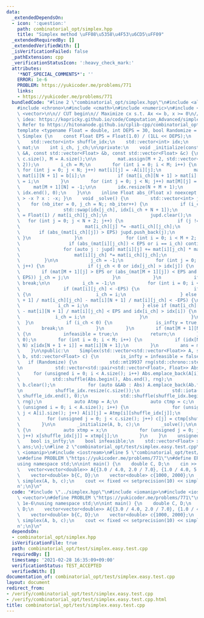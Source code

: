 ```yaml
---
data:
  _extendedDependsOn:
  - icon: ':question:'
    path: combinatorial_opt/simplex.hpp
    title: "Simplex method \uFF08\u5358\u4F53\u6CD5\uFF09"
  _extendedRequiredBy: []
  _extendedVerifiedWith: []
  _isVerificationFailed: false
  _pathExtension: cpp
  _verificationStatusIcon: ':heavy_check_mark:'
  attributes:
    '*NOT_SPECIAL_COMMENTS*': ''
    ERROR: 1e-6
    PROBLEM: https://yukicoder.me/problems/771
    links:
    - https://yukicoder.me/problems/771
  bundledCode: "#line 2 \"combinatorial_opt/simplex.hpp\"\n#include <algorithm>\n\
    #include <chrono>\n#include <cmath>\n#include <numeric>\n#include <random>\n#include\
    \ <vector>\n\n// CUT begin\n// Maximize cx s.t. Ax <= b, x >= 0\n// Implementation\
    \ idea: https://kopricky.github.io/code/Computation_Advanced/simplex.html\n//\
    \ Refer to https://hitonanode.github.io/cplib-cpp/combinatorial_opt/simplex.hpp\n\
    template <typename Float = double, int DEPS = 30, bool Randomize = true> struct\
    \ Simplex {\n    const Float EPS = Float(1.0) / (1LL << DEPS);\n    int N, M;\n\
    \    std::vector<int> shuffle_idx;\n    std::vector<int> idx;\n    std::vector<std::vector<Float>>\
    \ mat;\n    int i_ch, j_ch;\n\nprivate:\n    void _initialize(const std::vector<std::vector<Float>>\
    \ &A, const std::vector<Float> &b, const std::vector<Float> &c) {\n        N =\
    \ c.size(), M = A.size();\n\n        mat.assign(M + 2, std::vector<Float>(N +\
    \ 2));\n        i_ch = M;\n        for (int i = 0; i < M; i++) {\n           \
    \ for (int j = 0; j < N; j++) mat[i][j] = -A[i][j];\n            mat[i][N] = 1,\
    \ mat[i][N + 1] = b[i];\n            if (mat[i_ch][N + 1] > mat[i][N + 1]) i_ch\
    \ = i;\n        }\n        for (int j = 0; j < N; j++) mat[M][j] = c[j];\n   \
    \     mat[M + 1][N] = -1;\n\n        idx.resize(N + M + 1);\n        std::iota(idx.begin(),\
    \ idx.end(), 0);\n    }\n\n    inline Float abs_(Float x) noexcept { return x\
    \ > -x ? x : -x; }\n    void _solve() {\n        std::vector<int> jupd;\n    \
    \    for (nb_iter = 0, j_ch = N;; nb_iter++) {\n            if (i_ch < M) {\n\
    \                std::swap(idx[j_ch], idx[i_ch + N + 1]);\n                mat[i_ch][j_ch]\
    \ = Float(1) / mat[i_ch][j_ch];\n                jupd.clear();\n             \
    \   for (int j = 0; j < N + 2; j++) {\n                    if (j != j_ch) {\n\
    \                        mat[i_ch][j] *= -mat[i_ch][j_ch];\n                 \
    \       if (abs_(mat[i_ch][j]) > EPS) jupd.push_back(j);\n                   \
    \ }\n                }\n                for (int i = 0; i < M + 2; i++) {\n  \
    \                  if (abs_(mat[i][j_ch]) < EPS or i == i_ch) continue;\n    \
    \                for (auto j : jupd) mat[i][j] += mat[i][j_ch] * mat[i_ch][j];\n\
    \                    mat[i][j_ch] *= mat[i_ch][j_ch];\n                }\n   \
    \         }\n\n            j_ch = -1;\n            for (int j = 0; j < N + 1;\
    \ j++) {\n                if (j_ch < 0 or idx[j_ch] > idx[j]) {\n            \
    \        if (mat[M + 1][j] > EPS or (abs_(mat[M + 1][j]) < EPS and mat[M][j] >\
    \ EPS)) j_ch = j;\n                }\n            }\n            if (j_ch < 0)\
    \ break;\n\n            i_ch = -1;\n            for (int i = 0; i < M; i++) {\n\
    \                if (mat[i][j_ch] < -EPS) {\n                    if (i_ch < 0)\
    \ {\n                        i_ch = i;\n                    } else if (mat[i_ch][N\
    \ + 1] / mat[i_ch][j_ch] - mat[i][N + 1] / mat[i][j_ch] < -EPS) {\n          \
    \              i_ch = i;\n                    } else if (mat[i_ch][N + 1] / mat[i_ch][j_ch]\
    \ - mat[i][N + 1] / mat[i][j_ch] < EPS and idx[i_ch] > idx[i]) {\n           \
    \             i_ch = i;\n                    }\n                }\n          \
    \  }\n            if (i_ch < 0) {\n                is_infty = true;\n        \
    \        break;\n            }\n        }\n        if (mat[M + 1][N + 1] < -EPS)\
    \ {\n            infeasible = true;\n            return;\n        }\n        x.assign(N,\
    \ 0);\n        for (int i = 0; i < M; i++) {\n            if (idx[N + 1 + i] <\
    \ N) x[idx[N + 1 + i]] = mat[i][N + 1];\n        }\n        ans = mat[M][N + 1];\n\
    \    }\n\npublic:\n    Simplex(std::vector<std::vector<Float>> A, std::vector<Float>\
    \ b, std::vector<Float> c) {\n        is_infty = infeasible = false;\n\n     \
    \   if (Randomize) {\n            std::mt19937 rng(std::chrono::steady_clock::now().time_since_epoch().count());\n\
    \n            std::vector<std::pair<std::vector<Float>, Float>> Abs;\n       \
    \     for (unsigned i = 0; i < A.size(); i++) Abs.emplace_back(A[i], b[i]);\n\
    \            std::shuffle(Abs.begin(), Abs.end(), rng);\n            A.clear(),\
    \ b.clear();\n            for (auto &&Ab : Abs) A.emplace_back(Ab.first), b.emplace_back(Ab.second);\n\
    \n            shuffle_idx.resize(c.size());\n            std::iota(shuffle_idx.begin(),\
    \ shuffle_idx.end(), 0);\n            std::shuffle(shuffle_idx.begin(), shuffle_idx.end(),\
    \ rng);\n            auto Atmp = A;\n            auto ctmp = c;\n            for\
    \ (unsigned i = 0; i < A.size(); i++) {\n                for (unsigned j = 0;\
    \ j < A[i].size(); j++) A[i][j] = Atmp[i][shuffle_idx[j]];\n            }\n  \
    \          for (unsigned j = 0; j < c.size(); j++) c[j] = ctmp[shuffle_idx[j]];\n\
    \        }\n\n        _initialize(A, b, c);\n        _solve();\n\n        if (Randomize)\
    \ {\n            auto xtmp = x;\n            for (unsigned j = 0; j < c.size();\
    \ j++) x[shuffle_idx[j]] = xtmp[j];\n        }\n    }\n    unsigned nb_iter;\n\
    \    bool is_infty;\n    bool infeasible;\n    std::vector<Float> x;\n    Float\
    \ ans;\n};\n#line 2 \"combinatorial_opt/test/simplex.easy.test.cpp\"\n#include\
    \ <iomanip>\n#include <iostream>\n#line 5 \"combinatorial_opt/test/simplex.easy.test.cpp\"\
    \n#define PROBLEM \"https://yukicoder.me/problems/771\"\n#define ERROR 1e-6\n\
    using namespace std;\n\nint main() {\n    double C, D;\n    cin >> C >> D;\n \
    \   vector<vector<double>> A{{3.0 / 4.0, 2.0 / 7.0}, {1.0 / 4.0, 5.0 / 7.0}};\n\
    \    vector<double> b{C, D};\n    vector<double> c{1000, 2000};\n    Simplex<>\
    \ simplex(A, b, c);\n    cout << fixed << setprecision(10) << simplex.ans << '\\\
    n';\n}\n"
  code: "#include \"../simplex.hpp\"\n#include <iomanip>\n#include <iostream>\n#include\
    \ <vector>\n#define PROBLEM \"https://yukicoder.me/problems/771\"\n#define ERROR\
    \ 1e-6\nusing namespace std;\n\nint main() {\n    double C, D;\n    cin >> C >>\
    \ D;\n    vector<vector<double>> A{{3.0 / 4.0, 2.0 / 7.0}, {1.0 / 4.0, 5.0 / 7.0}};\n\
    \    vector<double> b{C, D};\n    vector<double> c{1000, 2000};\n    Simplex<>\
    \ simplex(A, b, c);\n    cout << fixed << setprecision(10) << simplex.ans << '\\\
    n';\n}\n"
  dependsOn:
  - combinatorial_opt/simplex.hpp
  isVerificationFile: true
  path: combinatorial_opt/test/simplex.easy.test.cpp
  requiredBy: []
  timestamp: '2021-02-28 16:35:09+09:00'
  verificationStatus: TEST_ACCEPTED
  verifiedWith: []
documentation_of: combinatorial_opt/test/simplex.easy.test.cpp
layout: document
redirect_from:
- /verify/combinatorial_opt/test/simplex.easy.test.cpp
- /verify/combinatorial_opt/test/simplex.easy.test.cpp.html
title: combinatorial_opt/test/simplex.easy.test.cpp
---
```

